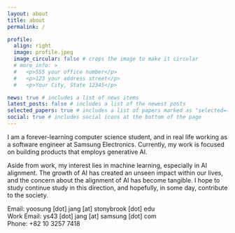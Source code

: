 ```yaml
---
layout: about
title: about
permalink: /

profile:
  align: right
  image: profile.jpeg
  image_circular: false # crops the image to make it circular
  # more_info: >
  #   <p>555 your office number</p>
  #   <p>123 your address street</p>
  #   <p>Your City, State 12345</p>

news: true # includes a list of news items
latest_posts: false # includes a list of the newest posts
selected_papers: true # includes a list of papers marked as "selected={true}"
social: true # includes social icons at the bottom of the page
---
```


I am a forever-learning computer science student, and in real life working as a software engineer at Samsung Electronics.
Currently, my work is focused on building products that employs generative AI.

Aside from work, my interest lies in machine learning, especially in AI alignment.
The growth of AI has created an unseen impact within our lives, and the concern about the alignment of AI has become tangible.
I hope to study continue study in this direction, and hopefully, in some day, contribute to the society.


<div>
  <p>
  Email: yoosung [dot] jang [at] stonybrook [dot] edu <br>
  Work Email: ys43 [dot] jang [at] samsung [dot] com <br>
  Phone: +82 10 3257 7418
  </p>
</div>